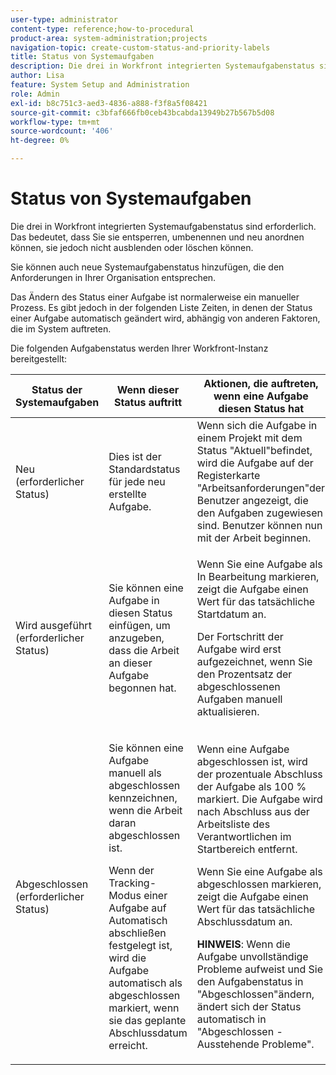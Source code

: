 ```yaml
---
user-type: administrator
content-type: reference;how-to-procedural
product-area: system-administration;projects
navigation-topic: create-custom-status-and-priority-labels
title: Status von Systemaufgaben
description: Die drei in Workfront integrierten Systemaufgabenstatus sind erforderlich. Das bedeutet, dass Sie sie entsperren, umbenennen und neu anordnen können, sie jedoch nicht ausblenden oder löschen können. Sie können auch neue Systemaufgabenstatus hinzufügen, die den Anforderungen in Ihrer Organisation entsprechen. Das Ändern des Status einer Aufgabe ist normalerweise ein manueller Prozess, aber manchmal wird der Status einer Aufgabe automatisch geändert, je nach anderen Faktoren, die im System auftreten.
author: Lisa
feature: System Setup and Administration
role: Admin
exl-id: b8c751c3-aed3-4836-a888-f3f8a5f08421
source-git-commit: c3bfaf666fb0ceb43bcabda13949b27b567b5d08
workflow-type: tm+mt
source-wordcount: '406'
ht-degree: 0%

---
```


# Status von Systemaufgaben

Die drei in Workfront integrierten Systemaufgabenstatus sind erforderlich. Das bedeutet, dass Sie sie entsperren, umbenennen und neu anordnen können, sie jedoch nicht ausblenden oder löschen können.

Sie können auch neue Systemaufgabenstatus hinzufügen, die den Anforderungen in Ihrer Organisation entsprechen.

Das Ändern des Status einer Aufgabe ist normalerweise ein manueller Prozess. Es gibt jedoch in der folgenden Liste Zeiten, in denen der Status einer Aufgabe automatisch geändert wird, abhängig von anderen Faktoren, die im System auftreten.

Die folgenden Aufgabenstatus werden Ihrer Workfront-Instanz bereitgestellt:

<table style="table-layout:auto"> 
 <col> 
 <col> 
 <col> 
 <thead> 
  <tr> 
   <th>Status der Systemaufgaben</th> 
   <th>Wenn dieser Status auftritt</th> 
   <th>Aktionen, die auftreten, wenn eine Aufgabe diesen Status hat</th> 
  </tr> 
 </thead> 
 <tbody> 
  <tr> 
   <td>Neu (erforderlicher Status)</td> 
   <td>Dies ist der Standardstatus für jede neu erstellte Aufgabe.</td> 
   <td>Wenn sich die Aufgabe in einem Projekt mit dem Status "Aktuell"befindet, wird die Aufgabe auf der Registerkarte "Arbeitsanforderungen"der Benutzer angezeigt, die den Aufgaben zugewiesen sind. Benutzer können nun mit der Arbeit beginnen.</td> 
  </tr> 
  <tr> 
   <td>Wird ausgeführt (erforderlicher Status)</td> 
   <td>Sie können eine Aufgabe in diesen Status einfügen, um anzugeben, dass die Arbeit an dieser Aufgabe begonnen hat.</td> 
   <td> <p>Wenn Sie eine Aufgabe als In Bearbeitung markieren, zeigt die Aufgabe einen Wert für das tatsächliche Startdatum an.</p> <p>Der Fortschritt der Aufgabe wird erst aufgezeichnet, wenn Sie den Prozentsatz der abgeschlossenen Aufgaben manuell aktualisieren.</p> </td> 
  </tr> 
  <tr> 
   <td>Abgeschlossen (erforderlicher Status)</td> 
   <td> <p>Sie können eine Aufgabe manuell als abgeschlossen kennzeichnen, wenn die Arbeit daran abgeschlossen ist.</p> <p>Wenn der Tracking-Modus einer Aufgabe auf Automatisch abschließen festgelegt ist, wird die Aufgabe automatisch als abgeschlossen markiert, wenn sie das geplante Abschlussdatum erreicht.</p> </td> 
   <td> <p>Wenn eine Aufgabe abgeschlossen ist, wird der prozentuale Abschluss der Aufgabe als 100 % markiert. Die Aufgabe wird nach Abschluss aus der Arbeitsliste des Verantwortlichen im Startbereich entfernt.</p> <p>Wenn Sie eine Aufgabe als abgeschlossen markieren, zeigt die Aufgabe einen Wert für das tatsächliche Abschlussdatum an.</p> <p><b>HINWEIS</b>: Wenn die Aufgabe unvollständige Probleme aufweist und Sie den Aufgabenstatus in "Abgeschlossen"ändern, ändert sich der Status automatisch in "Abgeschlossen - Ausstehende Probleme".</p> </td> 
  </tr> 
 </tbody> 
</table>
